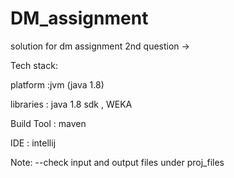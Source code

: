 # DM_assignment

solution for dm assignment 2nd question ->

Tech stack:

platform :jvm (java 1.8)

libraries : java 1.8 sdk , WEKA

Build Tool : maven

IDE : intellij 

Note:
 --check input and output files under proj_files
